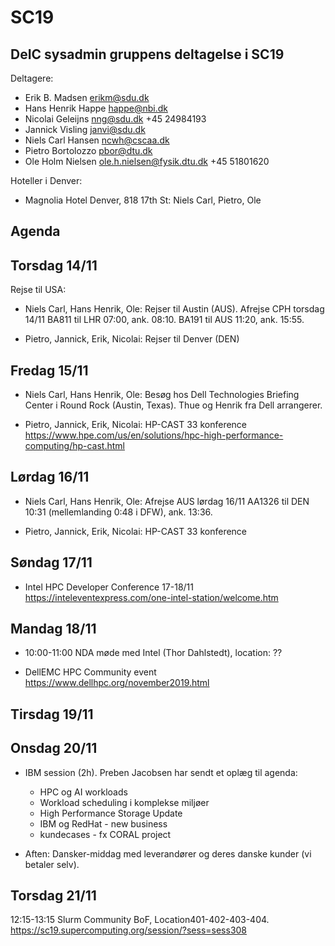 # SC19
DeIC sysadmin gruppens deltagelse i SC19
----------------------------------------

Deltagere:

* Erik B. Madsen <erikm@sdu.dk>
* Hans Henrik Happe <happe@nbi.dk>
* Nicolai Geleijns <nng@sdu.dk> +45 24984193
* Jannick Visling <janvi@sdu.dk>
* Niels Carl Hansen <ncwh@cscaa.dk>
* Pietro Bortolozzo <pbor@dtu.dk>
* Ole Holm Nielsen <ole.h.nielsen@fysik.dtu.dk> +45 51801620

Hoteller i Denver:

* Magnolia Hotel Denver, 818 17th St: Niels Carl, Pietro, Ole

Agenda
------

Torsdag 14/11
-------------

Rejse til USA:

* Niels Carl, Hans Henrik, Ole: Rejser til Austin (AUS).
Afrejse CPH torsdag 14/11 BA811 til LHR 07:00, ank. 08:10.  BA191 til AUS 11:20, ank. 15:55.

* Pietro, Jannick, Erik, Nicolai: Rejser til Denver (DEN)

Fredag 15/11
------------

* Niels Carl, Hans Henrik, Ole:
Besøg hos Dell Technologies Briefing Center i Round Rock (Austin, Texas).
Thue og Henrik fra Dell arrangerer.

* Pietro, Jannick, Erik, Nicolai: 
HP-CAST 33 konference
https://www.hpe.com/us/en/solutions/hpc-high-performance-computing/hp-cast.html

Lørdag 16/11
------------

* Niels Carl, Hans Henrik, Ole:
Afrejse AUS lørdag 16/11 AA1326 til DEN 10:31 (mellemlanding 0:48 i DFW), ank.  13:36. 

* Pietro, Jannick, Erik, Nicolai: 
HP-CAST 33 konference 

Søndag 17/11
------------

* Intel HPC Developer Conference 17-18/11
https://inteleventexpress.com/one-intel-station/welcome.htm

Mandag 18/11
------------

* 10:00-11:00 NDA møde med Intel (Thor Dahlstedt), location: ??

* DellEMC HPC Community event
https://www.dellhpc.org/november2019.html

Tirsdag 19/11
-------------

Onsdag 20/11
------------

* IBM session (2h). Preben Jacobsen har sendt et oplæg til agenda:

  * HPC og AI workloads
  * Workload scheduling i komplekse miljøer
  * High Performance Storage Update
  * IBM og RedHat - new business
  * kundecases - fx CORAL project

* Aften: Dansker-middag med leverandører og deres danske kunder (vi betaler selv).

Torsdag 21/11
-------------

12:15-13:15 Slurm Community BoF, Location401-402-403-404.
 https://sc19.supercomputing.org/session/?sess=sess308
